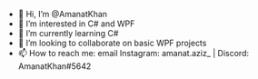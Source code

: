 - 👋 Hi, I’m @AmanatKhan
- 👀 I’m interested in C# and WPF
- 🌱 I’m currently learning C#
- 💞️ I’m looking to collaborate on basic WPF projects
- 📫 How to reach me: email Instagram: amanat.aziz_ | Discord: AmanatKhan#5642

<!---
AmanatKhan/AmanatKhan is a ✨ special ✨ repository because its `README.md` (this file) appears on your GitHub profile.
You can click the Preview link to take a look at your changes.
--->

